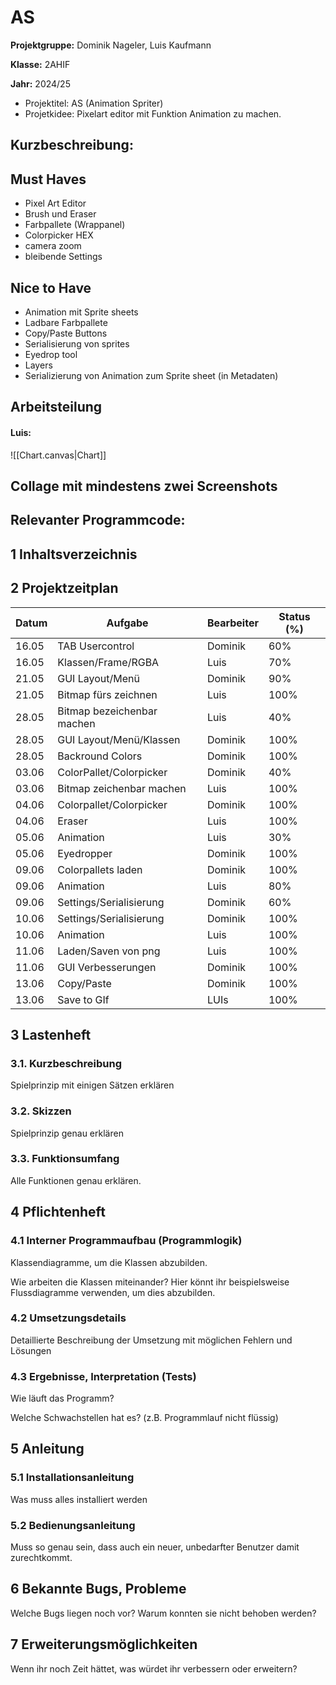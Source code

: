 # AS

**Projektgruppe:** Dominik Nageler, Luis Kaufmann

**Klasse:** 2AHIF

**Jahr:** 2024/25


- Projektitel: AS (Animation Spriter)
- Projetkidee: Pixelart editor mit Funktion Animation zu machen.


## Kurzbeschreibung:

## Must Haves 

- Pixel Art Editor
- Brush und Eraser
- Farbpallete (Wrappanel)
- Colorpicker HEX
- camera zoom
-  bleibende Settings

## Nice to Have

- Animation mit Sprite sheets
- Ladbare Farbpallete
- Copy/Paste Buttons
- Serialisierung von sprites
- Eyedrop tool
- Layers
- Serializierung von Animation zum Sprite sheet (in Metadaten)


## Arbeitsteilung
#### Luis:
![[Chart.canvas|Chart]]

## Collage mit mindestens zwei Screenshots

## Relevanter Programmcode:


## 1 Inhaltsverzeichnis

## 2 Projektzeitplan

| Datum | Aufgabe                    | Bearbeiter | Status (%) |
| ----- | -------------------------- | ---------- | ---------- |
| 16.05 | TAB Usercontrol            | Dominik    | 60%        |
| 16.05 | Klassen/Frame/RGBA         | Luis       | 70%        |
| 21.05 | GUI Layout/Menü            | Dominik    | 90%        |
| 21.05 | Bitmap fürs zeichnen       | Luis       | 100%       |
| 28.05 | Bitmap bezeichenbar machen | Luis       | 40%        |
| 28.05 | GUI Layout/Menü/Klassen    | Dominik    | 100%       |
| 28.05 | Backround Colors           | Dominik    | 100%       |
| 03.06 | ColorPallet/Colorpicker    | Dominik    | 40%        |
| 03.06 | Bitmap zeichenbar machen   | Luis       | 100%       |
| 04.06 | Colorpallet/Colorpicker    | Dominik    | 100%       |
| 04.06 | Eraser                     | Luis       | 100%       |
| 05.06 | Animation                  | Luis       | 30%        |
| 05.06 | Eyedropper                 | Dominik    | 100%       |
| 09.06 | Colorpallets laden         | Dominik    | 100%       |
| 09.06 | Animation                  | Luis       | 80%        |
| 09.06 | Settings/Serialisierung    | Dominik    | 60%        |
| 10.06 | Settings/Serialisierung    | Dominik    | 100%       |
| 10.06 | Animation                  | Luis       | 100%       |
| 11.06 | Laden/Saven von png        | Luis       | 100%       |
| 11.06 | GUI Verbesserungen         | Dominik    | 100%       |
| 13.06 | Copy/Paste                 | Dominik    | 100%       |
| 13.06 | Save to GIf                | LUIs       | 100%       |


## 3 Lastenheft

### 3.1. Kurzbeschreibung

Spielprinzip mit einigen Sätzen erklären

### 3.2. Skizzen

Spielprinzip genau erklären

### 3.3. Funktionsumfang

Alle Funktionen genau erklären.

## 4 Pflichtenheft

### 4.1 Interner Programmaufbau (Programmlogik)

Klassendiagramme, um die Klassen abzubilden.

Wie arbeiten die Klassen miteinander? Hier könnt ihr beispielsweise Flussdiagramme verwenden, um dies abzubilden.

### 4.2 Umsetzungsdetails

Detaillierte Beschreibung der Umsetzung mit möglichen Fehlern und Lösungen

### 4.3 Ergebnisse, Interpretation (Tests)

Wie läuft das Programm?

Welche Schwachstellen hat es? (z.B. Programmlauf nicht flüssig)

## 5 Anleitung

### 5.1 Installationsanleitung

Was muss alles installiert werden

### 5.2 Bedienungsanleitung

Muss so genau sein, dass auch ein neuer, unbedarfter Benutzer damit zurechtkommt.

## 6 Bekannte Bugs, Probleme

Welche Bugs liegen noch vor? Warum konnten sie nicht behoben werden?

## 7 Erweiterungsmöglichkeiten

Wenn ihr noch Zeit hättet, was würdet ihr verbessern oder erweitern?
